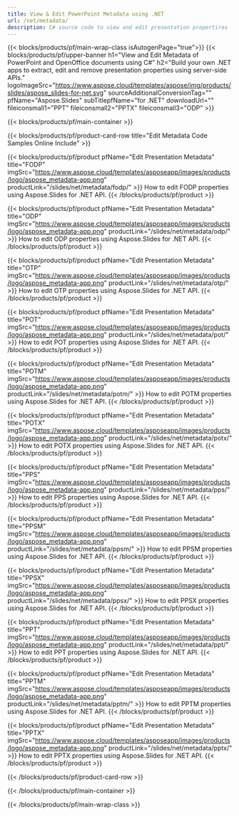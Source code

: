```yaml
---
title: View & Edit PowerPoint Metadata using .NET 
url: /net/metadata/
description: C# source code to view and edit presentation propertires
---
```


{{< blocks/products/pf/main-wrap-class isAutogenPage="true">}}
{{< blocks/products/pf/upper-banner h1="View and Edit Metadata of PowerPoint and OpenOffice documents using C#" h2="Build your own .NET apps to extract, edit and remove presentation properties using server-side APIs." logoImageSrc="https://www.aspose.cloud/templates/aspose/img/products/slides/aspose_slides-for-net.svg" sourceAdditionalConversionTag="" pfName="Aspose.Slides" subTitlepfName="for .NET" downloadUrl="" fileiconsmall1="PPT" fileiconsmall2="PPTX" fileiconsmall3="ODP" >}}

{{< blocks/products/pf/main-container >}}

{{< blocks/products/pf/product-card-row title="Edit Metadata Code Samples Online Include" >}}

{{< blocks/products/pf/product pfName="Edit Presentation Metadata" title="FODP" imgSrc="https://www.aspose.cloud/templates/asposeapp/images/products/logo/aspose_metadata-app.png" productLink="/slides/net/metadata/fodp/" >}}
How to edit FODP properties using Aspose.Slides for .NET API.
{{< /blocks/products/pf/product >}}

{{< blocks/products/pf/product pfName="Edit Presentation Metadata" title="ODP" imgSrc="https://www.aspose.cloud/templates/asposeapp/images/products/logo/aspose_metadata-app.png" productLink="/slides/net/metadata/odp/" >}}
How to edit ODP properties using Aspose.Slides for .NET API.
{{< /blocks/products/pf/product >}}

{{< blocks/products/pf/product pfName="Edit Presentation Metadata" title="OTP" imgSrc="https://www.aspose.cloud/templates/asposeapp/images/products/logo/aspose_metadata-app.png" productLink="/slides/net/metadata/otp/" >}}
How to edit OTP properties using Aspose.Slides for .NET API.
{{< /blocks/products/pf/product >}}

{{< blocks/products/pf/product pfName="Edit Presentation Metadata" title="POT" imgSrc="https://www.aspose.cloud/templates/asposeapp/images/products/logo/aspose_metadata-app.png" productLink="/slides/net/metadata/pot/" >}}
How to edit POT properties using Aspose.Slides for .NET API.
{{< /blocks/products/pf/product >}}

{{< blocks/products/pf/product pfName="Edit Presentation Metadata" title="POTM" imgSrc="https://www.aspose.cloud/templates/asposeapp/images/products/logo/aspose_metadata-app.png" productLink="/slides/net/metadata/potm/" >}}
How to edit POTM properties using Aspose.Slides for .NET API.
{{< /blocks/products/pf/product >}}

{{< blocks/products/pf/product pfName="Edit Presentation Metadata" title="POTX" imgSrc="https://www.aspose.cloud/templates/asposeapp/images/products/logo/aspose_metadata-app.png" productLink="/slides/net/metadata/potx/" >}}
How to edit POTX properties using Aspose.Slides for .NET API.
{{< /blocks/products/pf/product >}}

{{< blocks/products/pf/product pfName="Edit Presentation Metadata" title="PPS" imgSrc="https://www.aspose.cloud/templates/asposeapp/images/products/logo/aspose_metadata-app.png" productLink="/slides/net/metadata/pps/" >}}
How to edit PPS properties using Aspose.Slides for .NET API.
{{< /blocks/products/pf/product >}}

{{< blocks/products/pf/product pfName="Edit Presentation Metadata" title="PPSM" imgSrc="https://www.aspose.cloud/templates/asposeapp/images/products/logo/aspose_metadata-app.png" productLink="/slides/net/metadata/ppsm/" >}}
How to edit PPSM properties using Aspose.Slides for .NET API.
{{< /blocks/products/pf/product >}}

{{< blocks/products/pf/product pfName="Edit Presentation Metadata" title="PPSX" imgSrc="https://www.aspose.cloud/templates/asposeapp/images/products/logo/aspose_metadata-app.png" productLink="/slides/net/metadata/ppsx/" >}}
How to edit PPSX properties using Aspose.Slides for .NET API.
{{< /blocks/products/pf/product >}}

{{< blocks/products/pf/product pfName="Edit Presentation Metadata" title="PPT" imgSrc="https://www.aspose.cloud/templates/asposeapp/images/products/logo/aspose_metadata-app.png" productLink="/slides/net/metadata/ppt/" >}}
How to edit PPT properties using Aspose.Slides for .NET API.
{{< /blocks/products/pf/product >}}

{{< blocks/products/pf/product pfName="Edit Presentation Metadata" title="PPTM" imgSrc="https://www.aspose.cloud/templates/asposeapp/images/products/logo/aspose_metadata-app.png" productLink="/slides/net/metadata/pptm/" >}}
How to edit PPTM properties using Aspose.Slides for .NET API.
{{< /blocks/products/pf/product >}}

{{< blocks/products/pf/product pfName="Edit Presentation Metadata" title="PPTX" imgSrc="https://www.aspose.cloud/templates/asposeapp/images/products/logo/aspose_metadata-app.png" productLink="/slides/net/metadata/pptx/" >}}
How to edit PPTX properties using Aspose.Slides for .NET API.
{{< /blocks/products/pf/product >}}



{{< /blocks/products/pf/product-card-row >}}

{{< /blocks/products/pf/main-container >}}
    
{{< /blocks/products/pf/main-wrap-class >}}